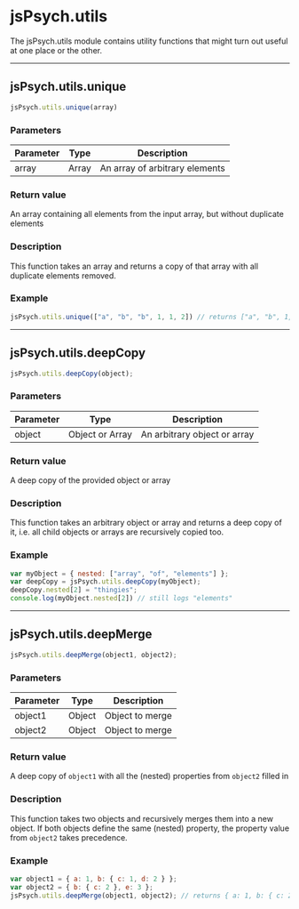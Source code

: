# jsPsych.utils

The jsPsych.utils module contains utility functions that might turn out useful at one place or the other.

---

## jsPsych.utils.unique

```javascript
jsPsych.utils.unique(array)
```

### Parameters

| Parameter | Type  | Description                    |
| --------- | ----- | ------------------------------ |
| array     | Array | An array of arbitrary elements |

### Return value

An array containing all elements from the input array, but without duplicate elements

### Description

This function takes an array and returns a copy of that array with all duplicate elements removed.

### Example

```javascript
jsPsych.utils.unique(["a", "b", "b", 1, 1, 2]) // returns ["a", "b", 1, 2]
```

---

## jsPsych.utils.deepCopy

```javascript
jsPsych.utils.deepCopy(object);
```

### Parameters

| Parameter | Type            | Description                  |
| --------- | --------------- | ---------------------------- |
| object    | Object or Array | An arbitrary object or array |

### Return value

A deep copy of the provided object or array

### Description

This function takes an arbitrary object or array and returns a deep copy of it, i.e. all child objects or arrays are recursively copied too.

### Example

```javascript
var myObject = { nested: ["array", "of", "elements"] };
var deepCopy = jsPsych.utils.deepCopy(myObject);
deepCopy.nested[2] = "thingies";
console.log(myObject.nested[2]) // still logs "elements"
```

---

## jsPsych.utils.deepMerge

```javascript
jsPsych.utils.deepMerge(object1, object2);
```

### Parameters

| Parameter | Type   | Description     |
| --------- | ------ | --------------- |
| object1   | Object | Object to merge |
| object2   | Object | Object to merge |

### Return value

A deep copy of `object1` with all the (nested) properties from `object2` filled in

### Description

This function takes two objects and recursively merges them into a new object. If both objects define the same (nested) property, the property value from `object2` takes precedence.

### Example

```javascript
var object1 = { a: 1, b: { c: 1, d: 2 } };
var object2 = { b: { c: 2 }, e: 3 };
jsPsych.utils.deepMerge(object1, object2); // returns { a: 1, b: { c: 2, d: 2 }, e: 3 }
```
